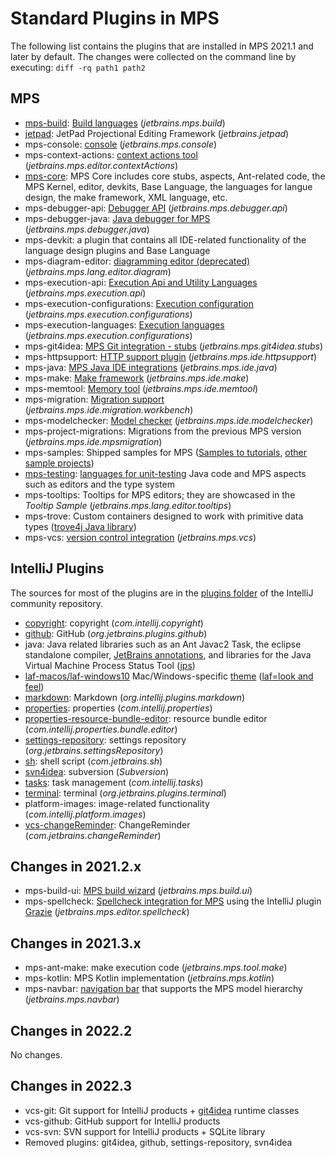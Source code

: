 # Standard Plugins in MPS

The following list contains the plugins that are installed in MPS 2021.1 and later by default. The changes were collected on the 
command line by executing: `diff -rq path1 path2`

## MPS 

- [mps-build](https://plugins.jetbrains.com/plugin/7078-mps-build-languages): [Build languages](https://www.jetbrains.com/help/mps/build-language.html) (*jetbrains.mps.build*)
- [jetpad](https://github.com/JetBrains/jetpad-projectional-open-source): JetPad Projectional Editing Framework (*jetbrains.jetpad*)
- mps-console: [console](https://www.jetbrains.com/help/mps/mps-console.html) (*jetbrains.mps.console*)
- mps-context-actions: [context actions tool](https://www.jetbrains.com/help/mps/context-actions-tool.html) (*jetbrains.mps.editor.contextActions*)
- [mps-core](https://plugins.jetbrains.com/plugin/7075-mps-core): MPS Core includes core stubs, aspects, Ant-related code, the MPS Kernel, editor, devkits, Base Language, the languages for langue design, the make framework, XML language, etc.
- mps-debugger-api: [Debugger API](https://www.jetbrains.com/help/mps/debugger-api.html) (*jetbrains.mps.debugger.api*)
- mps-debugger-java: [Java debugger for MPS](https://www.jetbrains.com/help/mps/using-mps-debugger.html) (*jetbrains.mps.debugger.java*)
- mps-devkit: a plugin that contains all IDE-related functionality of the language design plugins and Base Language
- mps-diagram-editor: [diagramming editor (deprecated)](https://www.jetbrains.com/help/mps/diagramming-editor.html) (*jetbrains.mps.lang.editor.diagram*)
- mps-execution-api: [Execution Api and Utility Languages](https://www.jetbrains.com/help/mps/run-configurations.html) (*jetbrains.mps.execution.api*)
- mps-execution-configurations: [Execution configuration](https://www.jetbrains.com/help/mps/run-configurations.html#configurations) (*jetbrains.mps.execution.configurations*)
- mps-execution-languages: [Execution languages](https://www.jetbrains.com/help/mps/run-configurations.html) (*jetbrains.mps.execution.configurations*)
- mps-git4idea: [MPS Git integration - stubs](https://github.com/JetBrains/intellij-community/tree/master/plugins/git4idea/src/git4idea) (*jetbrains.mps.git4idea.stubs*)
- mps-httpsupport: [HTTP support plugin](https://www.jetbrains.com/help/mps/http-support-plugin.html) (*jetbrains.mps.ide.httpsupport*)
- mps-java: [MPS Java IDE integrations](https://www.jetbrains.com/help/mps/using-mps-inside-intellij-idea.html) (*jetbrains.mps.ide.java*)
- mps-make: [Make framework](https://www.jetbrains.com/help/mps/howto-integrating-into-the-mps-make-framework.html) (*jetbrains.mps.ide.make*)
- mps-memtool: [Memory tool](https://www.jetbrains.com/help/mps/status-bar.html#:~:text=shows%20the%20current%20heap%20level%20and%20memory%20usage) (*jetbrains.mps.ide.memtool*)
- mps-migration: [Migration support](https://www.jetbrains.com/help/mps/migrations.html) (*jetbrains.mps.ide.migration.workbench*)
- mps-modelchecker: [Model checker](https://www.jetbrains.com/help/mps/typesystem.html) (*jetbrains.mps.ide.modelchecker*)
- mps-project-migrations: Migrations from the previous MPS version (*jetbrains.mps.ide.mpsmigration*)
- mps-samples: Shipped samples for MPS ([Samples to tutorials](https://www.jetbrains.com/help/mps/fast-track-to-mps.html#samplestotutorials:), [other sample projects](https://www.jetbrains.com/help/mps/fast-track-to-mps.html#othersampleprojects))
- [mps-testing](https://plugins.jetbrains.com/plugin/9750-mps-testing): [languages for unit-testing](https://www.jetbrains.com/help/mps/testing-languages.html) Java code and MPS aspects such as editors and the type system
- mps-tooltips: Tooltips for MPS editors; they are showcased in the *Tooltip Sample* (*jetbrains.mps.lang.editor.tooltips*)
- mps-trove: Custom containers designed to work with primitive data types ([trove4j Java library](https://trove4j.sourceforge.net/html/overview.html))
- mps-vcs: [version control integration](https://www.jetbrains.com/help/mps/version-control-integration.html) (*jetbrains.mps.vcs*)

## IntelliJ Plugins

The sources for most of the plugins are in the [plugins folder](https://github.com/JetBrains/intellij-community/tree/master/plugins) of the IntelliJ community repository.

- [copyright](https://plugins.jetbrains.com/plugin/13114-copyright): copyright (*com.intellij.copyright*)
- [github](https://plugins.jetbrains.com/plugin/13115-github): GitHub (*org.jetbrains.plugins.github*)
- java: Java related libraries such as an Ant Javac2 Task, the eclipse standalone compiler, [JetBrains annotations](https://www.jetbrains.com/help/idea/annotating-source-code.html#bundled-annotations), and libraries for the Java Virtual Machine Process Status Tool ([jps](https://docs.oracle.com/javase/7/docs/technotes/tools/share/jps.html))
- [laf-macos/laf-windows10](https://blog.jetbrains.com/idea/2020/04/ui-secrets-customize-the-appearance-of-intellij-idea/) Mac/Windows-specific [theme](https://blog.jetbrains.com/idea/2020/04/ui-secrets-customize-the-appearance-of-intellij-idea/) ([laf=look and feel](https://docs.oracle.com/javase/tutorial/uiswing/lookandfeel/plaf.html))
- [markdown](https://plugins.jetbrains.com/plugin/7793-markdown): Markdown (*org.intellij.plugins.markdown*)
- [properties](https://plugins.jetbrains.com/plugin/11594-properties): properties (*com.intellij.properties*)
- [properties-resource-bundle-editor](https://plugins.jetbrains.com/plugin/17035-resource-bundle-editor): resource bundle editor (*com.intellij.properties.bundle.editor*)
- [settings-repository](https://plugins.jetbrains.com/plugin/7566-settings-repository): settings repository (*org.jetbrains.settingsRepository*)
- [sh](https://plugins.jetbrains.com/plugin/13122-shell-script): shell script (*com.jetbrains.sh*)
- [svn4idea](https://plugins.jetbrains.com/plugin/11553-subversion): subversion (*Subversion*)
- [tasks](https://plugins.jetbrains.com/plugin/11545-task-management): task management (*com.intellij.tasks*)
- [terminal](https://plugins.jetbrains.com/plugin/13123-terminal): terminal (*org.jetbrains.plugins.terminal*)
- platform-images: image-related functionality (*com.intellij.platform.images*)
- [vcs-changeReminder](https://plugins.jetbrains.com/plugin/13124-changereminder): ChangeReminder (*com.jetbrains.changeReminder*)

## Changes in 2021.2.x

- mps-build-ui: [MPS build wizard](https://www.jetbrains.com/help/mps/building-standalone-ides-for-your-languages.html#thewizardway) (*jetbrains.mps.build.ui*)
- mps-spellcheck: [Spellcheck integration for MPS](https://www.jetbrains.com/help/mps/spellchecking.html) using the IntelliJ plugin [Grazie](https://blog.jetbrains.com/idea/2019/11/meet-grazie-the-ultimate-spelling-grammar-and-style-checker-for-intellij-idea/) (*jetbrains.mps.editor.spellcheck*)

## Changes in 2021.3.x

- mps-ant-make: make execution code (*jetbrains.mps.tool.make*)
- mps-kotlin: MPS Kotlin implementation (*jetbrains.mps.kotlin*)
- mps-navbar: [navigation bar](https://www.jetbrains.com/help/idea/guided-tour-around-the-user-interface.html#navigation-bar) that supports the MPS model hierarchy (*jetbrains.mps.navbar*)

## Changes in 2022.2

No changes.

## Changes in 2022.3

- vcs-git: Git support for IntelliJ products + [git4idea](https://github.com/JetBrains/intellij-community/tree/master/plugins/git4idea/src/git4idea) runtime classes
- vcs-github: GitHub support for IntelliJ products
- vcs-svn: SVN support for IntelliJ products + SQLite library
- Removed plugins: git4idea, github, settings-repository, svn4idea